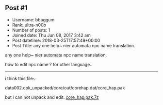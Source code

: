 ## Post #1
- Username: bbaggum
- Rank: ultra-n00b
- Number of posts: 1
- Joined date: Thu Jun 08, 2017 3:42 am
- Post datetime: 2018-03-25T17:57:49+00:00
- Post Title: any one help~ nier automata npc name translation.

any one help~ nier automata npc name translation.

how to edit npc name ? for other language..


------------------------

i think this file~

data002.cpk_unpacked/core/out/corehap.dat/core_hap.pak

but i can not unpack and edit.
[core_hap.pak.7z](https://xentaxbackup.github.io/file/14200_core_hap.pak.7z)
